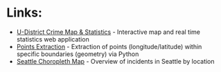 # Links:
* [U-District Crime Map & Statistics](https://chomieu.github.io/u-district-crime-map/) - Interactive map and real time statistics web application
* [Points Extraction](https://github.com/chomieu/u-district-crime-map/blob/master/points_extraction.ipynb) - Extraction of points (longitude/latitude) within specific boundaries (geometry) via Python
* [Seattle Choropleth Map](https://chomieu.github.io/u-district-crime-map/seattle_choropleth_map.html) - Overview of incidents in Seattle by location
